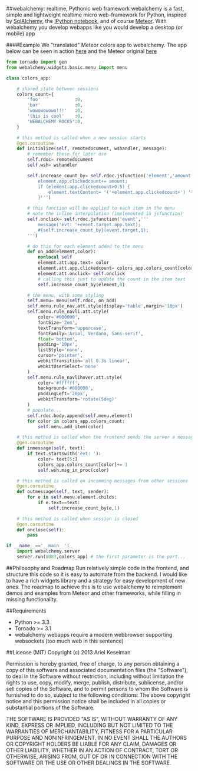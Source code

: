 ##webalchemy: realtime, Pythonic web framework
webalchemy is a fast, simple and lightweight realtime micro web-framework for Python, inspired by [SqlAlchemy](http://www.sqlalchemy.org/), the [IPython notebook](http://ipython.org/), and of course [Meteor](http://www.meteor.com/). With webalchemy you develop webapps like you would develop a desktop (or mobile) app

####Example
We "translated" Meteor colors app to webalchemy. The app below can be seen in action [here](https://vimeo.com/73073766) and the Meteor original [here](http://www.meteor.com/screencast)
```python
from tornado import gen
from webalchemy.widgets.basic.menu import menu

class colors_app:    

    # shared state between sessions
    colors_count={
        'foo'             :0,
        'bar'             :0,
        'wowowowowo!!!'   :0,
        'this is cool'    :0,
        'WEBALCHEMY ROCKS':0,
    }

    # this method is called when a new session starts
    @gen.coroutine
    def initialize(self, remotedocument, wshandler, message):
        # remember these for later use
        self.rdoc= remotedocument
        self.wsh= wshandler

        self.increase_count_by= self.rdoc.jsfunction('element','amount','''
            element.app.clickedcount+= amount;
            if (element.app.clickedcount>0.5) {
                element.textContent= '('+element.app.clickedcount+') '+element.app.text;
            }''')

        # this function will be applied to each item in the menu
        # note the inline interpolation (implemented in jsfunction)
        self.onclick= self.rdoc.jsfunction('event','''
            message('evt: '+event.target.app.text);
            #{self.increase_count_by}(event.target,1);
        ''')

        # do this for each element added to the menu
        def on_add(element,color):
            nonlocal self
            element.att.app.text= color
            element.att.app.clickedcount= colors_app.colors_count[color]
            element.att.onclick= self.onclick
            # calling this just to update the count in the item text
            self.increase_count_by(element,0)

        # the menu, with some styling
        self.menu= menu(self.rdoc, on_add)
        self.menu.rule_nav.att.style(display='table',margin='10px')
        self.menu.rule_navli.att.style(
            color='#000000',
            fontSize='2em',
            textTransform='uppercase',
            fontFamily='Arial, Verdana, Sans-serif',
            float='bottom',
            padding='10px',
            listStyle='none',
            cursor='pointer',
            webkitTransition='all 0.3s linear',
            webkitUserSelect='none'
        )
        self.menu.rule_navlihover.att.style(
            color='#ffffff',
            background='#000000',
            paddingLeft='20px',
            webkitTransform='rotate(5deg)'
        )
        # populate...
        self.rdoc.body.append(self.menu.element)
        for color in colors_app.colors_count:
            self.menu.add_item(color)

    # this method is called when the frontend sends the server a message
    @gen.coroutine
    def inmessage(self, text):
        if text.startswith('evt: '):
            color= text[5:]
            colors_app.colors_count[color]+= 1
            self.wsh.msg_in_proc(color)

    # this method is called on incomming messages from other sessions
    @gen.coroutine
    def outmessage(self, text, sender):
        for e in self.menu.element.childs:
            if e.text==text:
                self.increase_count_by(e,1)

    # this method is called when session is closed
    @gen.coroutine
    def onclose(self):
        pass

if __name__=='__main__':
    import webalchemy.server
    server.run(8083,colors_app) # the first parameter is the port...
```
##Philosophy and Roadmap
Run relatively simple code in the frontend, and structure this code so it is easy to automate from the backend. I would like to have a rich widgets library and a strategy for easy development of new ones. The roadmap to achieve this is to use webalchemy to reimplement demos and examples from Meteor and other frameworks, while filling in missing functionality.

##Requirements
* Python >= 3.3
* Tornado >= 3.1
* webalchemy webapps require a modern webbrowser supporting websockets (too much web in this sentence)

##License (MIT)
Copyright (c) 2013 Ariel Keselman

Permission is hereby granted, free of charge, to any person obtaining a copy of this software and associated documentation files (the "Software"), to deal in the Software without restriction, including without limitation the rights to use, copy, modify, merge, publish, distribute, sublicense, and/or sell copies of the Software, and to permit persons to whom the Software is furnished to do so, subject to the following conditions: The above copyright notice and this permission notice shall be included in all copies or substantial portions of the Software.

THE SOFTWARE IS PROVIDED "AS IS", WITHOUT WARRANTY OF ANY KIND, EXPRESS OR IMPLIED, INCLUDING BUT NOT LIMITED TO THE WARRANTIES OF MERCHANTABILITY, FITNESS FOR A PARTICULAR PURPOSE AND NONINFRINGEMENT. IN NO EVENT SHALL THE AUTHORS OR COPYRIGHT HOLDERS BE LIABLE FOR ANY CLAIM, DAMAGES OR OTHER LIABILITY, WHETHER IN AN ACTION OF CONTRACT, TORT OR OTHERWISE, ARISING FROM, OUT OF OR IN CONNECTION WITH THE SOFTWARE OR THE USE OR OTHER DEALINGS IN THE SOFTWARE.

